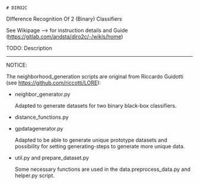     # DIRO2C

DIfference Recognition Of 2 (Binary) Classifiers

See Wikipage --> for instruction details and Guide
(https://gitlab.com/andsta/diro2c/-/wikis/home)

TODO: Description


---
NOTICE:

The neighborhood_generation scripts are original from Riccardo Guidotti (see https://github.com/riccotti/LORE):

- neighbor_generator.py

    Adapted to generate datasets for two binary black-box classifiers.

- distance_functions.py

- gpdatagenerator.py

    Adapted to be able to generate unique prototype datasets and possibility for setting generating-steps to generate more unique data.

- util.py and prepare_dataset.py

    Some necessary functions are used in the data.preprocess_data.py and helper.py script.
